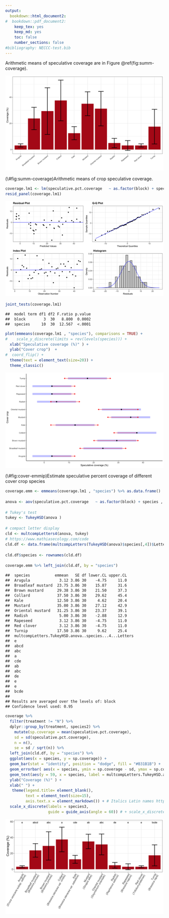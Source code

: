 ```yaml
---
output: 
  bookdown::html_document2: 
#  bookdown::pdf_document2:
    keep_tex: yes
    keep_md: yes
    toc: false
    number_sections: false
#bibliography: NECCC-test.bib
---
```






Arithmetic means of speculative coverage are in Figure \@ref(fig:summ-coverage).  
<div class="figure">
<img src="hypothesis-2-comparable-coverage_files/figure-html/summ-coverage-1.jpeg" alt="Arithmetic means of crop speculative coverage."  />
<p class="caption">(\#fig:summ-coverage)Arithmetic means of crop speculative coverage.</p>
</div>



```r
coverage.lm1 <- lm(speculative.pct.coverage   ~ as.factor(block) + species , data = coverage, subset = (treatment != "N"))
resid_panel(coverage.lm1)
```

![](hypothesis-2-comparable-coverage_files/figure-html/unnamed-chunk-2-1.jpeg)<!-- -->

```r
joint_tests(coverage.lm1)
```

```
##  model term df1 df2 F.ratio p.value
##  block        3  30   8.800  0.0002
##  species     10  30  12.567  <.0001
```


```r
plot(emmeans(coverage.lm1 , "species"), comparisons = TRUE) + 
#    scale_y_discrete(limits = rev(levels(species))) +
  xlab("Speculative coverage (%)" ) +
  ylab("Cover crop")  + 
#  coord_flip() +
  theme(text = element_text(size=20)) +
  theme_classic()
```

<div class="figure">
<img src="hypothesis-2-comparable-coverage_files/figure-html/cover-emmip-1.jpeg" alt="Estimate speculative percent coverage of different cover crop species"  />
<p class="caption">(\#fig:cover-emmip)Estimate speculative percent coverage of different cover crop species</p>
</div>

```r
coverage.emm <- emmeans(coverage.lm1 , "species") %>% as.data.frame()

anova <- aov(speculative.pct.coverage   ~ as.factor(block) + species , data = coverage, subset = (treatment != "N"))

# Tukey's test
tukey <- TukeyHSD(anova )

# compact letter display
cld <- multcompLetters4(anova, tukey)
# https://www.mathiasecology.com/code 
cld.df <- data.frame(multcompLetters(TukeyHSD(anova)$species[,4])$Letters) 

cld.df$species <- rownames(cld.df)

coverage.emm %>% left_join(cld.df, by = "species")
```

```
##  species           emmean   SE df lower.CL upper.CL
##  Arugula             3.12 3.86 30    -4.75     11.0
##  Broadleaf mustard  23.75 3.86 30    15.87     31.6
##  Brown mustard      29.38 3.86 30    21.50     37.3
##  Collard            37.50 3.86 30    29.62     45.4
##  Kale               12.50 3.86 30     4.62     20.4
##  Mustard            35.00 3.86 30    27.12     42.9
##  Oriental mustard   31.25 3.86 30    23.37     39.1
##  Radish              5.00 3.86 30    -2.88     12.9
##  Rapeseed            3.12 3.86 30    -4.75     11.0
##  Red clover          3.12 3.86 30    -4.75     11.0
##  Turnip             17.50 3.86 30     9.62     25.4
##  multcompLetters.TukeyHSD.anova..species...4...Letters
##  e                                                    
##  abcd                                                 
##  abc                                                  
##  a                                                    
##  cde                                                  
##  ab                                                   
##  abc                                                  
##  de                                                   
##  e                                                    
##  e                                                    
##  bcde                                                 
## 
## Results are averaged over the levels of: block 
## Confidence level used: 0.95
```


```r
coverage %>%
  filter(treatment != "N") %>%
  dplyr::group_by(treatment, species2) %>%
    mutate(sp.coverage = mean(speculative.pct.coverage),
    sd = sd(speculative.pct.coverage),
    n = n(),
    se = sd / sqrt(n)) %>%
  left_join(cld.df, by = "species") %>%
  ggplot(aes(x = species, y = sp.coverage)) +
  geom_bar(stat = "identity", position = "dodge", fill = "#B31B1B") + 
  geom_errorbar( aes(x = species, ymin = sp.coverage - sd, ymax = sp.coverage + sd), width=0.4, colour="black", alpha=0.9, size=1) + 
  geom_text(aes(y = 59, x = species, label = multcompLetters.TukeyHSD.anova..species...4...Letters)) +
  ylab("Coverage (%)" ) +
  xlab(" ") + 
   theme(legend.title= element_blank(),
         text = element_text(size=15),
         axis.text.x = element_markdown()) + # Italics Latin names https://stackoverflow.com/questions/64067258/changing-one-character-in-axis-tick-labels-to-italic-while-keeping-multiple-line 
  scale_x_discrete(labels = species3,
                   guide = guide_axis(angle = 60)) # + scale_x_discrete(guide = guide_axis(angle = 40)) 
```

![](hypothesis-2-comparable-coverage_files/figure-html/coverage-letters-1.jpeg)<!-- -->

